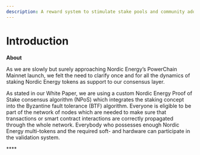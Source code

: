 ```yaml
---
description: A reward system to stimulate stake pools and community adoption
---
```


# Introduction

**About**

As we are slowly but surely approaching Nordic Energy’s PowerChain Mainnet launch, we felt the need to clarify once and for all the dynamics of staking Nordic Energy tokens as support to our consensus layer.

As stated in our White Paper, we are using a custom Nordic Energy Proof of Stake consensus algorithm \(NPoS\) which integrates the staking concept into the Byzantine fault tolerance \(BTF\) algorithm. Everyone is eligible to be part of the network of nodes which are needed to make sure that transactions or smart contract interactions are correctly propagated through the whole network. Everybody who possesses enough Nordic Energy multi-tokens and the required soft- and hardware can participate in the validation system.

\*\*\*\*


